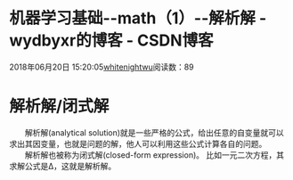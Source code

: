 # 机器学习基础--math（1）--解析解 - wydbyxr的博客 - CSDN博客
2018年06月20日 15:20:05[whitenightwu](https://me.csdn.net/wydbyxr)阅读数：89
# 解析解/闭式解
　　解析解(analytical solution)就是一些严格的公式，给出任意的自变量就可以求出其因变量，也就是问题的解，他人可以利用这些公式计算各自的问题。 
　　解析解也被称为闭式解(closed-form expression)。   比如一元二次方程，其求解公式是Δ，这就是解析解。

